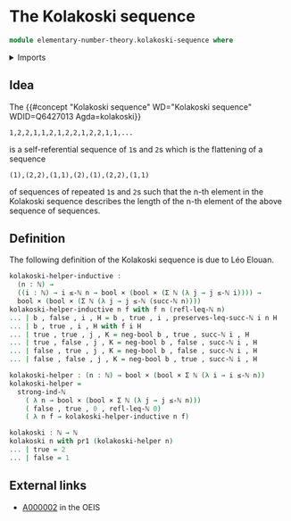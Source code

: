 # The Kolakoski sequence

```agda
module elementary-number-theory.kolakoski-sequence where
```

<details><summary>Imports</summary>

```agda
open import elementary-number-theory.inequality-natural-numbers
open import elementary-number-theory.natural-numbers
open import elementary-number-theory.strong-induction-natural-numbers

open import foundation.booleans
open import foundation.logical-operations-booleans
open import foundation.cartesian-product-types
open import foundation.dependent-pair-types
```

</details>

## Idea

The
{{#concept "Kolakoski sequence" WD="Kolakoski sequence" WDID=Q6427013 Agda=kolakoski}}

```text
1,2,2,1,1,2,1,2,2,1,2,2,1,1,...
```

is a self-referential sequence of `1`s and `2`s which is the flattening of a
sequence

```text
(1),(2,2),(1,1),(2),(1),(2,2),(1,1)
```

of sequences of repeated `1`s and `2`s such that the n-th element in the
Kolakoski sequence describes the length of the n-th element of the above
sequence of sequences.

## Definition

The following definition of the Kolakoski sequence is due to Léo Elouan.

```agda
kolakoski-helper-inductive :
  (n : ℕ) →
  ((i : ℕ) → i ≤-ℕ n → bool × (bool × (Σ ℕ (λ j → j ≤-ℕ i)))) →
  bool × (bool × (Σ ℕ (λ j → j ≤-ℕ (succ-ℕ n))))
kolakoski-helper-inductive n f with f n (refl-leq-ℕ n)
... | b , false , i , H = b , true , i , preserves-leq-succ-ℕ i n H
... | b , true , i , H with f i H
... | true , true , j , K = neg-bool b , true , succ-ℕ i , H
... | true , false , j , K = neg-bool b , false , succ-ℕ i , H
... | false , true , j , K = neg-bool b , false , succ-ℕ i , H
... | false , false , j , K = neg-bool b , true , succ-ℕ i , H

kolakoski-helper : (n : ℕ) → bool × (bool × Σ ℕ (λ i → i ≤-ℕ n))
kolakoski-helper =
  strong-ind-ℕ
    ( λ n → bool × (bool × Σ ℕ (λ j → j ≤-ℕ n)))
    ( false , true , 0 , refl-leq-ℕ 0)
    ( λ n f → kolakoski-helper-inductive n f)

kolakoski : ℕ → ℕ
kolakoski n with pr1 (kolakoski-helper n)
... | true = 2
... | false = 1
```

## External links

- [A000002](https://oeis.org/A000002) in the OEIS
